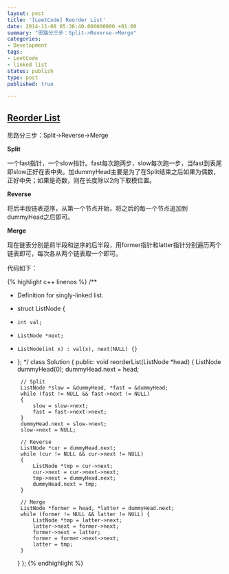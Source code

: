```yaml
---
layout: post
title: '[LeetCode] Reorder List'
date: 2014-11-08 05:36:40.000000000 +01:00
summary: "思路分三步：Split->Reverse->Merge"
categories:
- Development
tags:
- LeetCode
- linked list
status: publish
type: post
published: true

---
```


## [Reorder List](https://oj.leetcode.com/problems/reorder-list/)

思路分三步：Split->Reverse->Merge

**Split**

一个fast指针，一个slow指针。fast每次跑两步，slow每次跑一步，当fast到表尾即slow正好在表中央。加dummyHead主要是为了在Split结束之后如果为偶数，正好中央；如果是奇数，则在长度除以2向下取模位置。

**Reverse**

将后半段链表逆序，从第一个节点开始，将之后的每一个节点追加到dummyHead之后即可。

**Merge**

现在链表分别是前半段和逆序的后半段，用former指针和latter指针分别遍历两个链表即可，每次各从两个链表取一个即可。

代码如下：

{% highlight c++ linenos %}
/**
 * Definition for singly-linked list.
 * struct ListNode {
 *     int val;
 *     ListNode *next;
 *     ListNode(int x) : val(x), next(NULL) {}
 * };
 */
class Solution {
public:
    void reorderList(ListNode *head) {
        ListNode dummyHead(0);
        dummyHead.next = head;

        // Split
        ListNode *slow = &dummyHead, *fast = &dummyHead;
        while (fast != NULL && fast->next != NULL)
        {
            slow = slow->next;
            fast = fast->next->next;
        }
        dummyHead.next = slow->next;
        slow->next = NULL;

        // Reverse
        ListNode *cur = dummyHead.next;
        while (cur != NULL && cur->next != NULL)
        {
            ListNode *tmp = cur->next;
            cur->next = cur->next->next;
            tmp->next = dummyHead.next;
            dummyHead.next = tmp;
        }

        // Merge
        ListNode *former = head, *latter = dummyHead.next;
        while (former != NULL && latter != NULL) {
            ListNode *tmp = latter->next;
            latter->next = former->next;
            former->next = latter;
            former = former->next->next;
            latter = tmp;
        }
    }
};
{% endhighlight %}
